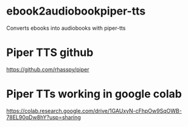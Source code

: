 # ebook2audiobookpiper-tts
Converts ebooks into audiobooks with piper-tts


# Piper TTS github

https://github.com/rhasspy/piper

# Piper TTs working in google colab

https://colab.research.google.com/drive/1GAUxyN-cFhpOw9SqOWB-78EL90qDw8hY?usp=sharing

